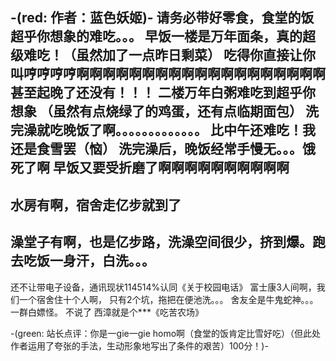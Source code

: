-(red: 作者：蓝色妖姬)-
请务必带好零食，食堂的饭超乎你想象的难吃。。。
早饭一楼是万年面条，真的超级难吃！（虽然加了一点昨日剩菜）
吃得你直接让你叫哼哼哼哼啊啊啊啊啊啊啊啊啊啊啊啊啊啊啊啊啊啊啊
甚至起晚了还没有！！！
二楼万年白粥难吃到超乎你想象
（虽然有点烧绿了的鸡蛋，还有点临期面包）
洗完澡就吃晚饭了啊。。。。。。。。。。。。。
比中午还难吃！我还是食雪罢（恼）
洗完澡后，晚饭经常手慢无。。。饿死了啊
早饭又要受折磨了啊啊啊啊啊啊啊啊啊啊
--------------------------------------------------------------------------------
水房有啊，宿舍走亿步就到了
--------------------------------------------------------------------------------
澡堂子有啊，也是亿步路，洗澡空间很少，挤到爆。跑去吃饭一身汗，白洗。。。
--------------------------------------------------------------------------------
还不让带电子设备，通讯现状114514%认同《关于校园电话》
富士康3人间啊，我们一个宿舍住十个人啊，
只有2个坑，拖把在便池洗。。。
舍友全是牛鬼蛇神。。。
一群白嫖怪。
不说了
西漳就是个***《吃苦农场》

-(green: 站长点评：你是一gie一gie homo啊（食堂的饭肯定比雪好吃）（但此处作者运用了夸张的手法，生动形象地写出了条件的艰苦）100分！)-